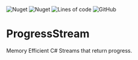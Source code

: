 ![Nuget](https://img.shields.io/nuget/dt/ProgressStream?style=flat-square)
![Nuget](https://img.shields.io/nuget/v/ProgressStream?style=flat-square)
![Lines of code](https://img.shields.io/tokei/lines/github/gregyjames/ProgressStream?style=flat-square)
![GitHub](https://img.shields.io/github/license/gregyjames/ProgressStream?style=flat-square)

# ProgressStream
Memory Efficient C# Streams that return progress.
